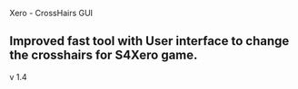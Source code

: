 Xero - CrossHairs GUI

## Improved fast tool with User interface to change the crosshairs for S4Xero game.

v 1.4